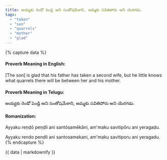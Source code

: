 ```yaml
---
title: అయ్యకు రెండో పెండ్లి అని సంతోషమేకాని, అమ్మకు సవితిపోరు అని యెరగడు.
tags:
  - "taken"
  - "son"
  - "quarrels"
  - "mother"
  - "glad"
---
```


{% capture data %}
#### Proverb Meaning in English:
[The son] is glad that his father has taken a second wife, but he little knows what quarrels there will be between her and his mother.

#### Proverb Meaning in Telugu:
అయ్యకు రెండో పెండ్లి అని సంతోషమేకాని, అమ్మకు సవితిపోరు అని యెరగడు.

#### Romanization:
Ayyaku reṇḍō peṇḍli ani santōṣamēkāni, am'maku savitipōru ani yeragaḍu.

Ayyaku rendo pendli ani santosamekani, am'maku savitiporu ani yeragadu.
{% endcapture %}

{{ data | markdownify }}

